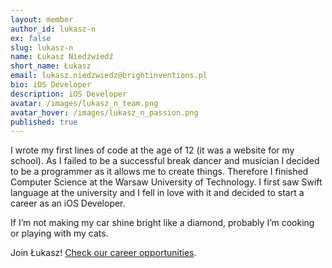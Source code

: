 ```yaml
---
layout: member
author_id: lukasz-n
ex: false
slug: lukasz-n
name: Łukasz Niedźwiedź
short_name: Łukasz
email: lukasz.niedzwiedz@brightinventions.pl
bio: iOS Developer
description: iOS Developer
avatar: /images/lukasz_n_team.png
avatar_hover: /images/lukasz_n_passion.png
published: true
---
```

I wrote my first lines of code at the age of 12 (it was a website for my school). As I failed to be a successful break dancer and musician I decided to be a programmer as it allows me to create things. Therefore I finished Computer Science at the Warsaw University of Technology. I first saw Swift language at the university and I fell in love with it and decided to start a career as an iOS Developer.

If I’m not making my car shine bright like a diamond, probably I’m cooking or playing with my cats.

Join Łukasz! [Check our career opportunities](/career).